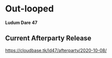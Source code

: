 # Out-looped
**Ludum Dare 47**

## Current Afterparty Release
https://cloudbase.tk/ld47/afterparty/2020-10-08/
